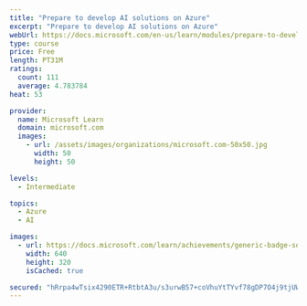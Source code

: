 ```yaml
---
title: "Prepare to develop AI solutions on Azure"
excerpt: "Prepare to develop AI solutions on Azure"
webUrl: https://docs.microsoft.com/en-us/learn/modules/prepare-to-develop-ai-solutions-azure/
type: course
price: Free
length: PT31M
ratings:
  count: 111
  average: 4.783784
heat: 53

provider:
  name: Microsoft Learn
  domain: microsoft.com
  images:
    - url: /assets/images/organizations/microsoft.com-50x50.jpg
      width: 50
      height: 50

levels:
  - Intermediate

topics:
  - Azure
  - AI

images:
  - url: https://docs.microsoft.com/learn/achievements/generic-badge-social.png
    width: 640
    height: 320
    isCached: true

secured: "hRrpa4wTsix4290ETR+RtbtA3u/s3urwB57+coVhuYtTYvf78gDP7O4j9tjUWP6Pf1VDoiaJ6tjyYUwaHE3jTr7N/nemRNjtHxhboTgQ9E+/3inY6NWSLtQAV9+e2slIJpABYgopH8jo9fYyO5kkwnuGJStUmw8goQw7oKJybzxk8zNmbtSK4H6H/BzRfKRtvlboELnGiV0iXgidhZkAlPfCUJ9iVTjeSGjapAw/OHLIJF4x+3AkAXY071ewwBnErXdNoAw/8aSJAS3n8Csd9IFFj1tyOoHHbJPK8vzDrj6cs+2ZZVIL167zKc5VK3OOt98wjjV8HWYk+amjll7QCGW0ptPAN+1ZYgAdHBrWwvqdrtLfjas3L3OOrYnsnQ3spOdKfk2GP8vdmZIRe5oUhv9Jv3YLEPibciSQEAQ3yXU=;EfNdPYf2wEiyfpkmHq6VRQ=="
---
```


